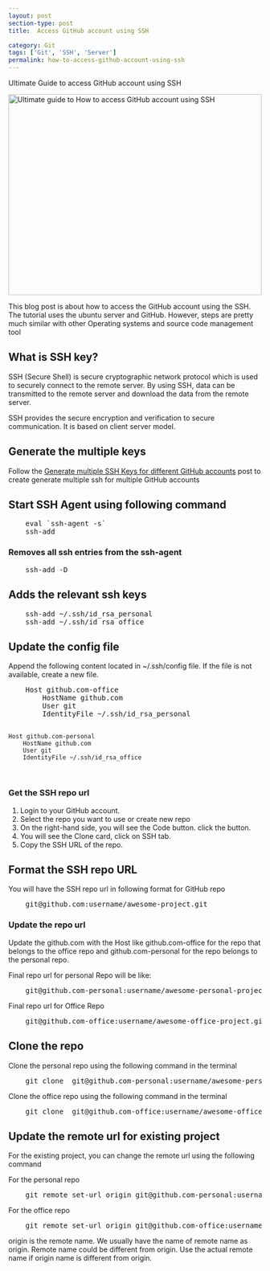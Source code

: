 ```yaml
---
layout: post
section-type: post
title:  Access GitHub account using SSH

category: Git
tags: ['Git', 'SSH', 'Server']
permalink: how-to-access-github-account-using-ssh
---
```

Ultimate Guide to access GitHub account using SSH
<!--more-->

<section>
<img
    src="{{site.baseurl}}/img/posts/github/access-github-using-ssh.png"
    class="img-thumbnail img-rounded" height="400px" width="100%"
    title="Ultimate guide to How to access GitHub account using SSH"
    alt="Ultimate guide to How to access GitHub account using SSH">
</section>

<section>
<p>
This blog post is about how to access the GitHub account using the SSH. 
The tutorial uses the ubuntu server and GitHub. However, steps are pretty much similar with other
Operating systems and source code management tool
</p>
</section> 


<section>
<h2>What is SSH key?</h2>

<p>
SSH (Secure Shell) is secure cryptographic network protocol which is used to securely connect to the remote server.
By using SSH, data can be transmitted to the remote server and download the data from the remote server.
</p>

<p>
SSH provides the secure encryption and verification to secure communication. It is based on client server model.
</p>
</section>

<section>

<h2>Generate the multiple keys</h2>
<p>Follow the
<a href="/how-to-generate-multiple-ssh-for-different-github-accounts">Generate multiple SSH Keys for different GitHub accounts</a>
post to create generate multiple ssh for multiple GitHub accounts
</p>

</section>

<section>
<h2>Start SSH Agent using  following command</h2>

<pre class="terminal">
    eval `ssh-agent -s`
    ssh-add
</pre>
</section>


<section>
<h3>Removes all ssh entries from the ssh-agent</h3>
<pre class="terminal">
    ssh-add -D
</pre>
</section>

<section>
<h2>Adds the relevant ssh keys</h2>

<pre class="terminal">
    ssh-add ~/.ssh/id_rsa_personal
    ssh-add ~/.ssh/id_rsa_office
</pre>
</section>

<section>
<h2>Update the config file </h2>
<p>Append the following content located in <span class="important">~/.ssh/config</span> file. If the file is not
available, create a new file. 
</p>
<pre class="terminal">
    Host github.com-office
        HostName github.com
        User git
        IdentityFile ~/.ssh/id_rsa_personal
    
    Host github.com-personal
        HostName github.com
        User git
        IdentityFile ~/.ssh/id_rsa_office
</pre>
</section>

<section>
<h3>Get the SSH repo url </h3>
<ol>
    <li>Login to your <span class="important">GitHub account</span>.</li>
    <li>Select the repo you want to use or create new repo</li>
    <li>On the right-hand side, you will see the <span class="important">Code</span> button. click the button.</li>
    <li>You will see the <span class="important">Clone</span> card, click on <span class="important">SSH</span> tab. </li>
    <li>Copy the SSH URL of the repo.</li>
</ol>
</section>

<section>
<h2>Format the SSH repo URL</h2>
<p>You will have the SSH repo url in following format for GitHub repo</p>

<pre class="terminal">
    git@github.com:username/awesome-project.git
</pre>
</section>

<section>
<h3>Update the repo url</h3>
<p>Update the  <span class="important">github.com</span> with the Host like
<span class="important">github.com-office</span>  for the repo that belongs to the office repo  and
<span class="important">github.com-personal</span> for the repo belongs to the personal repo.
</p>

<p>Final repo url for personal Repo will be like: </p>
<pre class="terminal">
    git@github.com-personal:username/awesome-personal-project.git
</pre>
</section>

<section>
<p>Final repo url for Office Repo</p>
<pre class="terminal">
    git@github.com-office:username/awesome-office-project.git
</pre>
</section>

<section>
<h2>Clone the repo</h2>
<p>Clone the personal repo using the following command in the terminal</p>
<pre class="terminal">
    git clone  git@github.com-personal:username/awesome-personal-project.git
</pre>
<p>Clone the office repo using the following command in the terminal</p>
<pre class="terminal">
    git clone  git@github.com-office:username/awesome-office-project.git
</pre>
</section>

<section>
<h2>Update the remote url for existing project</h2>
<p>For the existing project, you can change the remote url using the following command</p>
<p>For the personal repo </p>
<pre class="terminal">
    git remote set-url origin git@github.com-personal:username/awesome-personal-project.git
</pre>
</section>

<section>
<p>For the office repo </p>
<pre class="terminal">
    git remote set-url origin git@github.com-office:username/awesome-office-project.git
</pre>

<p>
<span class="important">origin</span> is the remote name. We usually have the name of remote name as
<span class="important">origin</span>. 
Remote name could be different from origin. Use the actual remote name if origin name is different from origin.
</p>
</section>


